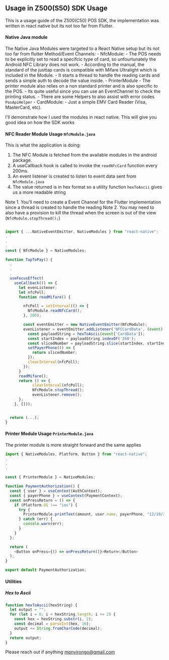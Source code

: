 ## Usage in Z500(S50) SDK Usage

This is a usage guide of the Z500(C50) POS SDK, the implementation was written in react native but its not too far from Flutter.

#### Native Java module

The Native Java Modules were targeted to a React Native setup but its not too far from flutter Method/Event Channels: - NfcModule: - The POS needs to be explicitly set to read a specifcic type of card, so unfourtunately the Android NFC Library does not work. - According to the manual, the standard of the justtap cards is compatible with Mifare Ultralight which is included in the Module. - It starts a thread to handle the reading cards and sends a simple auth to decode the value inside. - PrinterModule - The printer module also relies on a non standard printer and is also specific to the POS. - Its quite useful since you can use an EventChannel to check the printing status. - There are some Helpers to also assist with error codes `PosApiHelper` - CardModule: - Just a simple EMV Card Reader (Visa, MasterCard, etc).

I'll demonstrate how I used the modules in react native. This will give you good idea on how the SDK works

#### NFC Reader Module Usage `NfcModule.java`

This is what the application is doing:

1. The NFC Module is fetched from the available modules in the android package.
2. A useCallback hook is called to invoke the `readNfcCard` function every 200ms.
3. An event listener is created to listen to event data sent from `NfcModule.java`
4. The value returned is in hex format so a utility function `hexToAscii` gives us a more readable string

Note 1. You'll need to create a Event Channel for the Flutter implementation since a thread is created to handle the reading
Note 2. You may need to also have a provision to kill the thread when the screen is out of the view (`NfcModule.stopThread();`)

```js

import { ...NativeEventEmitter, NativeModules } from "react-native";
.
.
.
const { NfcModule } = NativeModules;

function TapToPay() {
  .
  .
  .
  useFocusEffect(
    useCallback(() => {
      let evenListener;
      let nfcPoll;
      function readMifare() {

        nfcPoll = setInterval(() => {
          NfcModule.readNfcCard();
        }, 200);

        const eventEmitter = new NativeEventEmitter(NfcModule);
        evenListener = eventEmitter.addListener('NFCCardData', (event) => {
          const payloadString = hexToAscii(event['CardData']);
          const startIndex = payloadString.indexOf('260');
          const slicedNumber = payloadString.slice(startIndex, startIndex + 12);
          setPayerPhone(() => {
            return slicedNumber;
          });
          clearInterval(nfcPoll);
        });
      }
      readMifare();
      return () => {
            clearInterval(nfcPoll);
            NfcModule.stopThread();
            evenListener.remove();
      };
    }, []));


  return (...);
}
```

#### Printer Module Usage `PrinterModule.java`

The printer module is more straight forward and the same applies

```js
import { NativeModules, Platform, Button } from "react-native";
.
.
.

const { PrinterModule } = NativeModules;

function PaymentAuthorization() {
  const { user } = useContext(AuthContext);
  const { payerPhone } = useContext(PaymentContext);
  const onPressReturn = () => {
    if (Platform.OS !== "ios") {
      try {
        PrinterModule.printText(amount, user.name, payerPhone, "12/10/23", "https://www.gom.com");
      } catch (err) {
        console.warn(err);
      }
    }
  };

  return (
    <Button onPress={() => onPressReturn()}>Return</Button>
  );
}

export default PaymentAuthorization;

```

#### Utilities

##### Hex to Ascii

```js
function hexToAscii(hexString) {
  let output = "";
  for (let i = 0; i < hexString.length; i += 2) {
    const hex = hexString.substr(i, 2);
    const decimal = parseInt(hex, 16);
    output += String.fromCharCode(decimal);
  }
  return output;
}
```

Please reach out if anything
mpnyirongo@gmail.com
